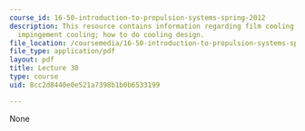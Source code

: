 ```yaml
---
course_id: 16-50-introduction-to-propulsion-systems-spring-2012
description: This resource contains information regarding film cooling; thermal stresses;
  impingement cooling; how to do cooling design.
file_location: /coursemedia/16-50-introduction-to-propulsion-systems-spring-2012/8cc2d8440e0e521a7398b1b0b6533199_MIT16_50S12_lec30.pdf
file_type: application/pdf
layout: pdf
title: Lecture 30
type: course
uid: 8cc2d8440e0e521a7398b1b0b6533199

---
```

None